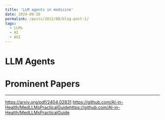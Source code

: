 ```yaml
---
title: 'LLM agents in medicine'
date: 2024-09-26
permalink: /posts/2012/08/blog-post-1/
tags:
  - LLMs
  - AI
  - AGI
---
```


LLM Agents
======

Prominent Papers
======

------
https://arxiv.org/pdf/2404.02831
https://github.com/AI-in-Health/MedLLMsPracticalGuidehttps://github.com/AI-in-Health/MedLLMsPracticalGuide
